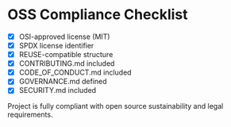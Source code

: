 # OSS Compliance Checklist

- [x] OSI-approved license (MIT)
- [x] SPDX license identifier
- [x] REUSE-compatible structure
- [x] CONTRIBUTING.md included
- [x] CODE_OF_CONDUCT.md included
- [x] GOVERNANCE.md defined
- [x] SECURITY.md included

Project is fully compliant with open source sustainability and legal requirements.
